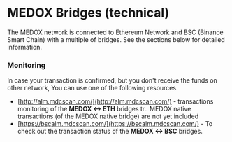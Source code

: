 # MEDOX Bridges \(technical\)

The MEDOX network is connected to Ethereum Network and BSC \(Binance Smart Chain\) with a multiple of bridges. See the sections below for detailed information.

### Monitoring

In case your transaction is confirmed, but you don't receive the funds on other network, You can use one of the following resources.

* [http://alm.mdcscan.com/](http://alm.mdcscan.com/) - transactions monitoring of the **MEDOX &lt;-&gt; ETH** bridges tr.. MEDOX native transactions \(of the MEDOX native bridge\) are not yet included
* [https://bscalm.mdcscan.com/](https://bscalm.mdcscan.com/) - To check out the transaction status of the **MEDOX &lt;-&gt; BSC** bridges.

